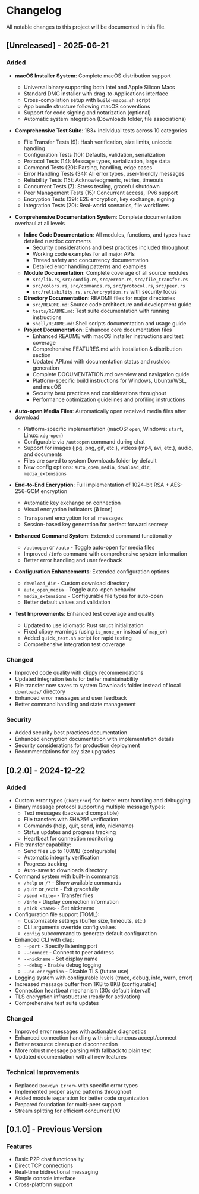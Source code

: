 # Changelog

All notable changes to this project will be documented in this file.

## [Unreleased] - 2025-06-21

### Added
- **macOS Installer System**: Complete macOS distribution support
  - Universal binary supporting both Intel and Apple Silicon Macs
  - Standard DMG installer with drag-to-Applications interface
  - Cross-compilation setup with `build-macos.sh` script
  - App bundle structure following macOS conventions
  - Support for code signing and notarization (optional)
  - Automatic system integration (Downloads folder, file associations)

- **Comprehensive Test Suite**: 183+ individual tests across 10 categories
  - File Transfer Tests (9): Hash verification, size limits, unicode handling
  - Configuration Tests (10): Defaults, validation, serialization
  - Protocol Tests (14): Message types, serialization, large data
  - Command Tests (20): Parsing, handling, edge cases
  - Error Handling Tests (34): All error types, user-friendly messages
  - Reliability Tests (15): Acknowledgments, retries, timeouts
  - Concurrent Tests (7): Stress testing, graceful shutdown
  - Peer Management Tests (15): Concurrent access, IPv6 support
  - Encryption Tests (39): E2E encryption, key exchange, signing
  - Integration Tests (20): Real-world scenarios, file workflows

- **Comprehensive Documentation System**: Complete documentation overhaul at all levels
  - **Inline Code Documentation**: All modules, functions, and types have detailed rustdoc comments
    - Security considerations and best practices included throughout
    - Working code examples for all major APIs  
    - Thread safety and concurrency documentation
    - Detailed error handling patterns and examples
  - **Module Documentation**: Complete coverage of all source modules
    - `src/lib.rs`, `src/config.rs`, `src/error.rs`, `src/file_transfer.rs`
    - `src/colors.rs`, `src/commands.rs`, `src/protocol.rs`, `src/peer.rs`
    - `src/reliability.rs`, `src/encryption.rs` with security focus
  - **Directory Documentation**: README files for major directories
    - `src/README.md`: Source code architecture and development guide
    - `tests/README.md`: Test suite documentation with running instructions
    - `shell/README.md`: Shell scripts documentation and usage guide
  - **Project Documentation**: Enhanced core documentation files
    - Enhanced README with macOS installer instructions and test coverage
    - Comprehensive FEATURES.md with installation & distribution section
    - Updated API.md with documentation status and rustdoc generation
    - Complete DOCUMENTATION.md overview and navigation guide
    - Platform-specific build instructions for Windows, Ubuntu/WSL, and macOS
    - Security best practices and considerations throughout
    - Performance optimization guidelines and profiling instructions

- **Auto-open Media Files**: Automatically open received media files after download
  - Platform-specific implementation (macOS: `open`, Windows: `start`, Linux: `xdg-open`)
  - Configurable via `/autoopen` command during chat
  - Support for images (jpg, png, gif, etc.), videos (mp4, avi, etc.), audio, and documents
  - Files are saved to system Downloads folder by default
  - New config options: `auto_open_media`, `download_dir`, `media_extensions`

- **End-to-End Encryption**: Full implementation of 1024-bit RSA + AES-256-GCM encryption
  - Automatic key exchange on connection
  - Visual encryption indicators (🔒 icon)
  - Transparent encryption for all messages
  - Session-based key generation for perfect forward secrecy

- **Enhanced Command System**: Extended command functionality
  - `/autoopen` or `/auto` - Toggle auto-open for media files
  - Improved `/info` command with comprehensive system information
  - Better error handling and user feedback

- **Configuration Enhancements**: Extended configuration options
  - `download_dir` - Custom download directory
  - `auto_open_media` - Toggle auto-open behavior
  - `media_extensions` - Configurable file types for auto-open
  - Better default values and validation

- **Test Improvements**: Enhanced test coverage and quality
  - Updated to use idiomatic Rust struct initialization
  - Fixed clippy warnings (using `is_none_or` instead of `map_or`)
  - Added `quick_test.sh` script for rapid testing
  - Comprehensive integration test coverage

### Changed
- Improved code quality with clippy recommendations
- Updated integration tests for better maintainability
- File transfer now saves to system Downloads folder instead of local `downloads/` directory
- Enhanced error messages and user feedback
- Better command handling and state management

### Security
- Added security best practices documentation
- Enhanced encryption documentation with implementation details
- Security considerations for production deployment
- Recommendations for key size upgrades

## [0.2.0] - 2024-12-22

### Added
- Custom error types (`ChatError`) for better error handling and debugging
- Binary message protocol supporting multiple message types:
  - Text messages (backward compatible)
  - File transfers with SHA256 verification
  - Commands (help, quit, send, info, nickname)
  - Status updates and progress tracking
  - Heartbeat for connection monitoring
- File transfer capability:
  - Send files up to 100MB (configurable)
  - Automatic integrity verification
  - Progress tracking
  - Auto-save to downloads directory
- Command system with built-in commands:
  - `/help` or `/?` - Show available commands
  - `/quit` or `/exit` - Exit gracefully
  - `/send <file>` - Transfer files
  - `/info` - Display connection information
  - `/nick <name>` - Set nickname
- Configuration file support (TOML):
  - Customizable settings (buffer size, timeouts, etc.)
  - CLI arguments override config values
  - `config` subcommand to generate default configuration
- Enhanced CLI with clap:
  - `--port` - Specify listening port
  - `--connect` - Connect to peer address
  - `--nickname` - Set display name
  - `--debug` - Enable debug logging
  - `--no-encryption` - Disable TLS (future use)
- Logging system with configurable levels (trace, debug, info, warn, error)
- Increased message buffer from 1KB to 8KB (configurable)
- Connection heartbeat mechanism (30s default interval)
- TLS encryption infrastructure (ready for activation)
- Comprehensive test suite updates

### Changed
- Improved error messages with actionable diagnostics
- Enhanced connection handling with simultaneous accept/connect
- Better resource cleanup on disconnection
- More robust message parsing with fallback to plain text
- Updated documentation with all new features

### Technical Improvements
- Replaced `Box<dyn Error>` with specific error types
- Implemented proper async patterns throughout
- Added module separation for better code organization
- Prepared foundation for multi-peer support
- Stream splitting for efficient concurrent I/O

## [0.1.0] - Previous Version

### Features
- Basic P2P chat functionality
- Direct TCP connections
- Real-time bidirectional messaging
- Simple console interface
- Cross-platform support